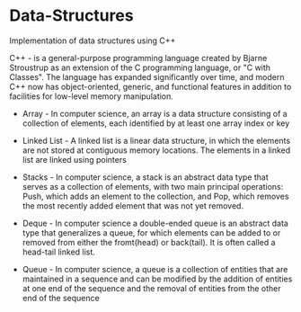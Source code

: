 # Data-Structures

Implementation of data structures using C++ 

C++ - is a general-purpose programming language created by Bjarne Stroustrup as an extension of the C programming language, or "C with Classes". The language has expanded significantly over time, and modern C++ now has object-oriented, generic, and functional features in addition to facilities for low-level memory manipulation.

* Array - In computer science, an array is a data structure consisting of a collection of elements, each identified by at least one array index or key

* Linked List - A linked list is a linear data structure, in which the elements are not stored at contiguous memory locations. The elements in a linked list are linked using pointers

* Stacks - In computer science, a stack is an abstract data type that serves as a collection of elements, with two main principal operations:
            Push, which adds an element to the collection, and
            Pop, which removes the most recently added element that was not yet removed.
            
* Deque - In computer science a double-ended queue is an abstract data type that generalizes a queue, for which elements can be added to or removed from either the fromt(head) or back(tail). It is often called a head-tail linked list.
            
* Queue - In computer science, a queue is a collection of entities that are maintained in a sequence and can be modified by the addition of entities at one end of the sequence and the removal of entities from the other end of the sequence
